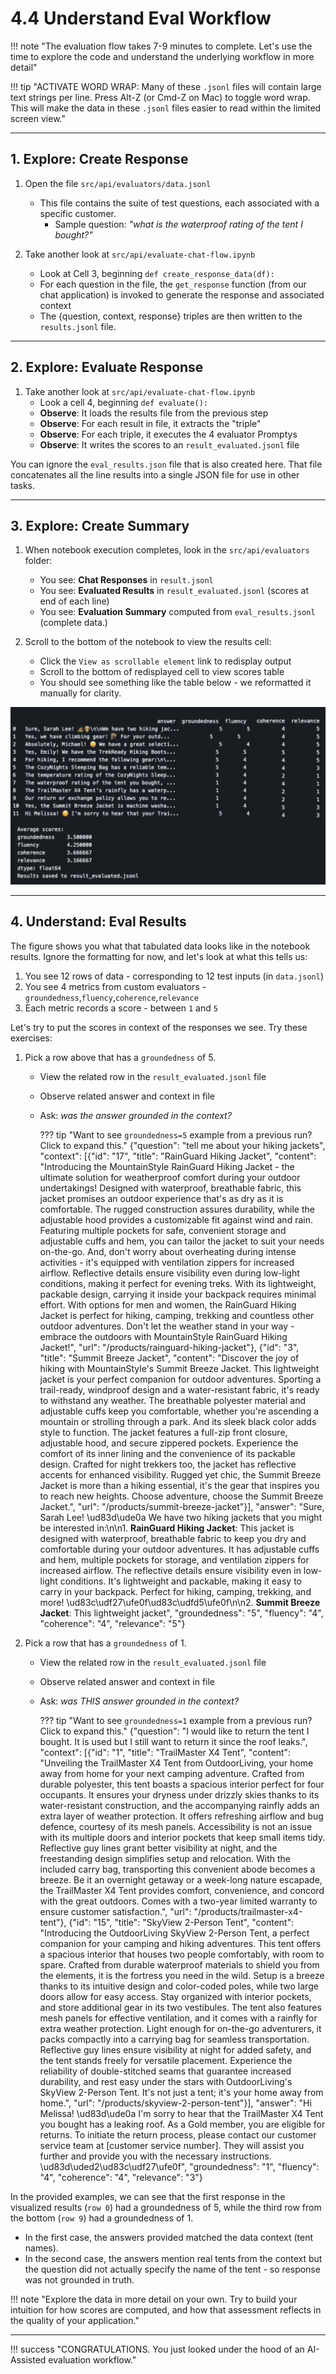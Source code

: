 
# 4.4 Understand Eval Workflow

!!! note "The evaluation flow takes 7-9 minutes to complete. Let's use the time to explore the code and understand the underlying workflow in more detail"

!!! tip "ACTIVATE WORD WRAP: Many of these `.jsonl` files will contain large text strings per line. Press Alt-Z (or Cmd-Z on Mac) to toggle word wrap. This will make the data in these `.jsonl` files easier to read within the limited screen view."

---

## 1. Explore: Create Response

1. Open the file `src/api/evaluators/data.jsonl`
    - This file contains the suite of test questions, each associated with a specific customer.
       - Sample question: _"what is the waterproof rating of the tent I bought?"_

1. Take another look at  `src/api/evaluate-chat-flow.ipynb`
    - Look at Cell 3, beginning `def create_response_data(df):`
    - For each question in the file, the `get_response` function (from our chat application) is invoked to generate the response and associated context
    - The {question, context, response} triples are then written to the `results.jsonl` file.


---

## 2. Explore: Evaluate Response

1. Take another look at  `src/api/evaluate-chat-flow.ipynb`
    - Look a cell 4, beginning `def evaluate():`
    - **Observe**: It loads the results file from the previous step
    - **Observe**: For each result in file, it extracts the "triple"
    - **Observe**: For each triple, it executes the 4 evaluator Promptys
    - **Observe**: It writes the scores to an `result_evaluated.jsonl` file

You can ignore the `eval_results.json` file that is also created here. That file concatenates all the line results into a single JSON file for use in other tasks.

---

## 3. Explore: Create Summary

1. When notebook execution completes, look in the `src/api/evaluators` folder:
    - You see: **Chat Responses** in `result.jsonl`
    - You see: **Evaluated Results** in `result_evaluated.jsonl` (scores at end of each line)
    - You see: **Evaluation Summary** computed from `eval_results.jsonl` (complete data.)

1. Scroll to the bottom of the notebook to view the results cell:
    - Click the `View as scrollable element` link to redisplay output
    - Scroll to the bottom of redisplayed cell to view scores table
    - You should see something like the table below - we reformatted it manually for clarity.

![Eval](./../img/tabular-eval.png)

---

## 4. Understand: Eval Results

The figure shows you what that tabulated data looks like in the notebook results. Ignore the formatting for now, and let's look at what this tells us:

1. You see 12 rows of data - corresponding to 12 test inputs (in `data.jsonl`)
1. You see 4 metrics from custom evaluators - `groundedness`,`fluency`,`coherence`,`relevance`
1. Each metric records a score - between `1` and `5`

Let's try to put the scores in context of the responses we see. Try these exercises:

1. Pick a row above that has a `groundedness` of 5.
    - View the related row in the `result_evaluated.jsonl` file
    - Observe related answer and context in file 
    - Ask: _was the answer grounded in the context?_

        ??? tip "Want to see `groundedness=5` example from a previous run? Click to expand this."
            {"question": "tell me about your hiking jackets", "context": [{"id": "17", "title": "RainGuard Hiking Jacket", "content": "Introducing the MountainStyle RainGuard Hiking Jacket - the ultimate solution for weatherproof comfort during your outdoor undertakings! Designed with waterproof, breathable fabric, this jacket promises an outdoor experience that's as dry as it is comfortable. The rugged construction assures durability, while the adjustable hood provides a customizable fit against wind and rain. Featuring multiple pockets for safe, convenient storage and adjustable cuffs and hem, you can tailor the jacket to suit your needs on-the-go. And, don't worry about overheating during intense activities - it's equipped with ventilation zippers for increased airflow. Reflective details ensure visibility even during low-light conditions, making it perfect for evening treks. With its lightweight, packable design, carrying it inside your backpack requires minimal effort. With options for men and women, the RainGuard Hiking Jacket is perfect for hiking, camping, trekking and countless other outdoor adventures. Don't let the weather stand in your way - embrace the outdoors with MountainStyle RainGuard Hiking Jacket!", "url": "/products/rainguard-hiking-jacket"}, {"id": "3", "title": "Summit Breeze Jacket", "content": "Discover the joy of hiking with MountainStyle's Summit Breeze Jacket. This lightweight jacket is your perfect companion for outdoor adventures. Sporting a trail-ready, windproof design and a water-resistant fabric, it's ready to withstand any weather. The breathable polyester material and adjustable cuffs keep you comfortable, whether you're ascending a mountain or strolling through a park. And its sleek black color adds style to function. The jacket features a full-zip front closure, adjustable hood, and secure zippered pockets. Experience the comfort of its inner lining and the convenience of its packable design. Crafted for night trekkers too, the jacket has reflective accents for enhanced visibility. Rugged yet chic, the Summit Breeze Jacket is more than a hiking essential, it's the gear that inspires you to reach new heights. Choose adventure, choose the Summit Breeze Jacket.", "url": "/products/summit-breeze-jacket"}], "answer": "Sure, Sarah Lee! \ud83d\ude0a We have two hiking jackets that you might be interested in:\n\n1. **RainGuard Hiking Jacket**: This jacket is designed with waterproof, breathable fabric to keep you dry and comfortable during your outdoor adventures. It has adjustable cuffs and hem, multiple pockets for storage, and ventilation zippers for increased airflow. The reflective details ensure visibility even in low-light conditions. It's lightweight and packable, making it easy to carry in your backpack. Perfect for hiking, camping, trekking, and more! \ud83c\udf27\ufe0f\ud83c\udfd5\ufe0f\n\n2. **Summit Breeze Jacket**: This lightweight jacket", "groundedness": "5", "fluency": "4", "coherence": "4", "relevance": "5"}

1. Pick a row that has a `groundedness` of 1.
    - View the related row in the `result_evaluated.jsonl` file
    - Observe related answer and context in file
    - Ask: _was THIS answer grounded in the context?_

        ??? tip "Want to see `groundedness=1` example from a previous run? Click to expand this."
            {"question": "I would like to return the tent I bought. It is used but I still want to return it since the roof leaks.", "context": [{"id": "1", "title": "TrailMaster X4 Tent", "content": "Unveiling the TrailMaster X4 Tent from OutdoorLiving, your home away from home for your next camping adventure. Crafted from durable polyester, this tent boasts a spacious interior perfect for four occupants. It ensures your dryness under drizzly skies thanks to its water-resistant construction, and the accompanying rainfly adds an extra layer of weather protection. It offers refreshing airflow and bug defence, courtesy of its mesh panels. Accessibility is not an issue with its multiple doors and interior pockets that keep small items tidy. Reflective guy lines grant better visibility at night, and the freestanding design simplifies setup and relocation. With the included carry bag, transporting this convenient abode becomes a breeze. Be it an overnight getaway or a week-long nature escapade, the TrailMaster X4 Tent provides comfort, convenience, and concord with the great outdoors. Comes with a two-year limited warranty to ensure customer satisfaction.", "url": "/products/trailmaster-x4-tent"}, {"id": "15", "title": "SkyView 2-Person Tent", "content": "Introducing the OutdoorLiving SkyView 2-Person Tent, a perfect companion for your camping and hiking adventures. This tent offers a spacious interior that houses two people comfortably, with room to spare. Crafted from durable waterproof materials to shield you from the elements, it is the fortress you need in the wild. Setup is a breeze thanks to its intuitive design and color-coded poles, while two large doors allow for easy access. Stay organized with interior pockets, and store additional gear in its two vestibules. The tent also features mesh panels for effective ventilation, and it comes with a rainfly for extra weather protection. Light enough for on-the-go adventurers, it packs compactly into a carrying bag for seamless transportation. Reflective guy lines ensure visibility at night for added safety, and the tent stands freely for versatile placement. Experience the reliability of double-stitched seams that guarantee increased durability, and rest easy under the stars with OutdoorLiving's SkyView 2-Person Tent. It's not just a tent; it's your home away from home.", "url": "/products/skyview-2-person-tent"}], "answer": "Hi Melissa! \ud83d\ude0a I'm sorry to hear that the TrailMaster X4 Tent you bought has a leaking roof. As a Gold member, you are eligible for returns. To initiate the return process, please contact our customer service team at [customer service number]. They will assist you further and provide you with the necessary instructions. \ud83d\uded2\ud83c\udf27\ufe0f", "groundedness": "1", "fluency": "4", "coherence": "4", "relevance": "3"}

In the provided examples, we can see that the first response in the visualized results (`row 0`) had a groundedness of 5, while the third row from the bottom (`row 9`) had a groundedness of 1. 

- In the first case, the answers provided matched the data context (tent names). 
- In the second case, the answers mention real tents from the context but the question did not actually specify the name of the tent - so response was not grounded in truth.

!!! note "Explore the data in more detail on your own. Try to build your intuition for how scores are computed, and how that assessment reflects in the quality of your application."

---

!!! success "CONGRATULATIONS. You just looked under the hood of an AI-Assisted evaluation workflow."
